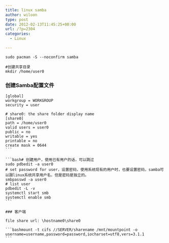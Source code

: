 ```yaml
---
title: linux samba
author: wiloon
type: post
date: 2012-02-13T11:45:25+00:00
url: /?p=2304
categories:
  - Linux

---
```

```bash#安装samba
sudo pacman -S --noconfirm samba

#创建共享目录
mkdir /home/user0

```

### 创建Samba配置文件

<pre><code class="line-numbers">[global]
workgroup = WORKGROUP
security = user

# share0: the share folder display name
[share0]
path = /home/user0
valid users = user0
public = no
writable = yes
printable = no
create mask = 0644
```

```bash# 创建用户，使用已有用户的话，可以跳过
sudo pdbedit -a user0
# set password for user，设置密码，使用系统现有的用户时，也要设置密码，samba可以跟linux系统共享用户名，但是密码是独立的。
smbpasswd -a user0
# list user
pdbedit -L -v
systemctl start smb
systemctl enable smb
```

### 客户端

file share url: &#92;hostname0\share0

```bashmount -t cifs //SERVER/sharename /mnt/mountpoint -o username=username,password=password,iocharset=utf8,vers=3.1.1
```